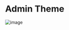 # Admin Theme
![image](https://github.com/samirvparikh/backend_theme/assets/51854332/5ffacd75-406b-4b6f-933b-63917c076174)
